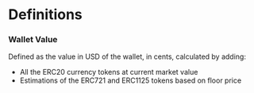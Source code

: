 # Definitions

### Wallet Value

Defined as the value in USD of the wallet, in cents, calculated by adding:

- All the ERC20 currency tokens at current market value
- Estimations of the ERC721 and ERC1125 tokens based on floor price
